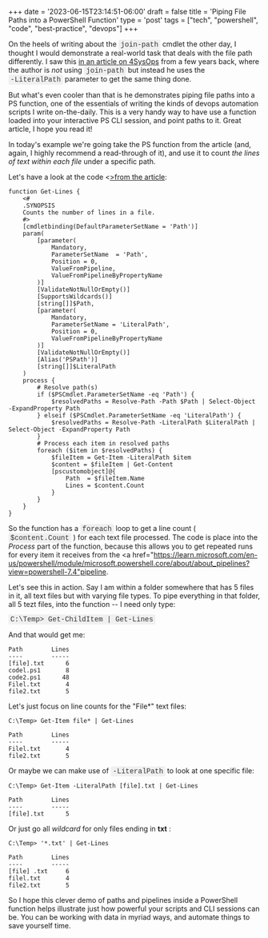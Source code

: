 +++
date = '2023-06-15T23:14:51-06:00'
draft = false
title = 'Piping File Paths into a PowerShell Function'
type = 'post'
tags = ["tech", "powershell", "code", "best-practice", "devops"]
+++

<style>
/* Base style for code blocks */
.code-block {
    padding: 15px;                    /* Padding around the code */
    font-family: 'Courier New', Courier, monospace; /* Monospace font */
    white-space: pre-wrap;            /* Preserve whitespace and wrap lines */
    border-radius: 5px;               /* Rounded corners */
    overflow-x: auto;                 /* Horizontal scroll if needed */
    margin: 20px 0;                   /* Vertical spacing */
    /* Default colors (light mode) */
    background-color: #f5f5f5;        /* Light gray background */
    border: 1px solid #ddd;           /* Light border */
    color: #333;                      /* Dark text for readability */
}

/* Style for inline monospace text */
.mono {
    font-family: 'Courier New', Courier, monospace; /* Monospace font */
    background-color: #f0f0f0;        /* Light background to highlight */
    padding: 2px 4px;                  /* Padding around text */
    border-radius: 3px;                /* Rounded corners */
}

/* Dark mode overrides for code blocks */
@media (prefers-color-scheme: dark) {
    .code-block {
        background-color: #2d2d2d;    /* Dark background */
        border: 1px solid #555;        /* Darker border */
        color: #f8f8f2;                /* Light text for readability */
    }

    .mono {
        background-color: #3c3c3c;     /* Darker background for inline code */
        color: #f8f8f2;                /* Light text */
    }
}

/* Optional: Light mode overrides (for explicitness) */
@media (prefers-color-scheme: light) {
    .code-block {
        background-color: #f5f5f5;     /* Light gray background */
        border: 1px solid #ddd;        /* Light border */
        color: #333;                   /* Dark text */
    }

    .mono {
        background-color: #f0f0f0;     /* Light background */
        color: #333;                   /* Dark text */
    }
}
</style>

On the heels of writing about the <span class="mono">join-path</span> cmdlet the other day, I thought I would demonstrate a real-world task that deals with the file path differently.  I saw this <a href="https://4sysops.com/archives/process-file-paths-from-the-pipeline-in-powershell-functions/">in an article on 4SysOps</a> from a few years back, where the author is <i>not</i> using <span class="mono">join-path</span> but instead he uses the <span class="mono">‑LiteralPath</span> parameter to get the same thing done.  <br />

But what's even cooler than that is he demonstrates piping file paths into a PS function, one of the essentials of writing the kinds of devops automation scripts I write on-the-daily.  This is a very handy way to have use a function loaded into your interactive PS CLI session, and point paths to it. Great article, I hope you read it! <br />

In today's example we're going take the PS function from the article (and, again, I highly recommend a read-through of it), and use it to count <i>the lines of text within each file</i> under a specific path.  <br />

Let's have a look at the code <<a href="https://4sysops.com/archives/process-file-paths-from-the-pipeline-in-powershell-functions/">>from the article</a>:

~~~
function Get-Lines {
    <#
    .SYNOPSIS
    Counts the number of lines in a file.
    #>
    [cmdletbinding(DefaultParameterSetName = 'Path')]
    param(
        [parameter(
            Mandatory,
            ParameterSetName  = 'Path',
            Position = 0,
            ValueFromPipeline,
            ValueFromPipelineByPropertyName
        )]
        [ValidateNotNullOrEmpty()]
        [SupportsWildcards()]
        [string[]]$Path,
        [parameter(
            Mandatory,
            ParameterSetName = 'LiteralPath',
            Position = 0,
            ValueFromPipelineByPropertyName
        )]
        [ValidateNotNullOrEmpty()]
        [Alias('PSPath')]
        [string[]]$LiteralPath
    )
    process {
        # Resolve path(s)
        if ($PSCmdlet.ParameterSetName -eq 'Path') {
            $resolvedPaths = Resolve-Path -Path $Path | Select-Object -ExpandProperty Path
        } elseif ($PSCmdlet.ParameterSetName -eq 'LiteralPath') {
            $resolvedPaths = Resolve-Path -LiteralPath $LiteralPath | Select-Object -ExpandProperty Path
        }
        # Process each item in resolved paths
        foreach ($item in $resolvedPaths) {
            $fileItem = Get-Item -LiteralPath $item
            $content = $fileItem | Get-Content
            [pscustomobject]@{
                Path  = $fileItem.Name
                Lines = $content.Count
            }
        }
    }
}
~~~

So the function has a <span class="mono">foreach</span> loop to get a line count ( <span class="mono">$content.Count</span> ) for each text file processed.  The code is place into the <i>Process</i> part of the function, because this allows you to get repeated runs for every item it receives from the <a href="https://learn.microsoft.com/en-us/powershell/module/microsoft.powershell.core/about/about_pipelines?view=powershell-7.4"pipeline</a>. <br />

Let's see this in action.  Say I am within a folder somewhere that has 5 files in it, all text files but with varying file types.  To pipe everything in that folder, all 5 tezt files, into the function -- I need only type:


<span class="mono">C:\Temp> Get-ChildItem | Get-Lines</span><br />

And that would get me:

~~~
Path        Lines
----        -----
[file].txt      6
codel.ps1       8
code2.ps1      48
Filel.txt       4
file2.txt       5
~~~

Let's just focus on line counts for the "File*" text files:

~~~
C:\Temp> Get-Item file* | Get-Lines

Path        Lines
----        -----
Filel.txt       4
file2.txt       5
~~~

Or maybe we can make use of <span class="mono">-LiteralPath</span> to look at one specific file:

~~~
C:\Temp> Get-Item -LiteralPath [file].txt | Get-Lines

Path        Lines
----        -----
[file].txt      5
~~~

Or just go all <i>wildcard</i> for only files ending in **txt** :

~~~
C:\Temp> '*.txt' | Get-Lines

Path        Lines
----        -----
[file] .txt     6
filel.txt       4
file2.txt       5
~~~

So I hope this clever demo of paths and pipelines inside a PowerShell function helps illustrate just how powerful your scripts and CLI sessions can be.  You can be working with data in myriad ways, and automate things to save yourself time.